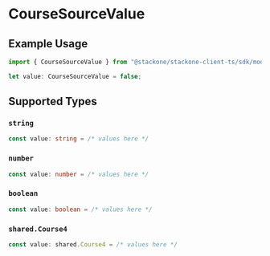# CourseSourceValue

## Example Usage

```typescript
import { CourseSourceValue } from "@stackone/stackone-client-ts/sdk/models/shared";

let value: CourseSourceValue = false;
```

## Supported Types

### `string`

```typescript
const value: string = /* values here */
```

### `number`

```typescript
const value: number = /* values here */
```

### `boolean`

```typescript
const value: boolean = /* values here */
```

### `shared.Course4`

```typescript
const value: shared.Course4 = /* values here */
```

